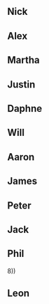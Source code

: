 Nick
--------------------



Alex
--------------------



Martha
--------------------



Justin
--------------------



Daphne
--------------------



Will
--------------------



Aaron
--------------------



James
--------------------



Peter
--------------------



Jack
--------------------



Phil
--------------------
8))


Leon
--------------------

